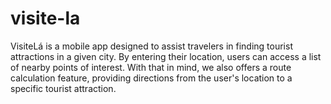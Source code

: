 # visite-la
VisiteLá is a mobile app designed to assist travelers in finding tourist attractions in a given city. By entering their location, users can access a list of nearby points of interest. With that in mind, we also offers a route calculation feature, providing directions from the user's location to a specific tourist attraction.
